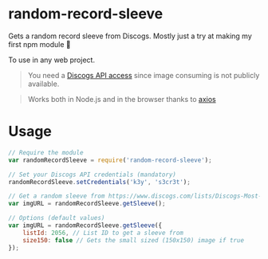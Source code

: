 # random-record-sleeve 

Gets a random record sleeve from Discogs.
Mostly just a try at making my first npm module 🎉

To use in any web project.

> You need a [Discogs API access](https://www.discogs.com/settings/developers) since image consuming is not publicly available.

> Works both in Node.js and in the browser thanks to [axios](https://github.com/mzabriskie/axios)

# Usage

```javascript
// Require the module
var randomRecordSleeve = require('random-record-sleeve');

// Set your Discogs API credentials (mandatory)
randomRecordSleeve.setCredentials('k3y', 's3cr3t');

// Get a random sleeve from https://www.discogs.com/lists/Discogs-Most-Popular-Albums/2056
var imgURL = randomRecordSleeve.getSleeve();

// Options (default values)
var imgURL = randomRecordSleeve.getSleeve({
    listId: 2056, // List ID to get a sleeve from
    size150: false // Gets the small sized (150x150) image if true
});
```
